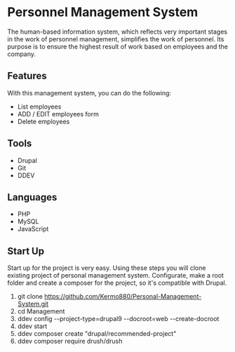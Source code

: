 # Personnel Management System

The human-based information system, which reflects very important stages in the work of personnel management, simplifies the work of personnel. Its purpose is to ensure the highest result of work based on employees and the company.

## Features

With this management system, you can do the following:

- List employees
- ADD / EDIT employees form
- Delete employees

## Tools

- Drupal
- Git
- DDEV

## Languages

- PHP
- MySQL
- JavaScript

## Start Up

Start up for the project is very easy. Using these steps you will clone existing project of personal management system. Configurate, make a root folder and create a composer for the project, so it's compatible with Drupal.

1. git clone https://github.com/Kermo880/Personal-Management-System.git
2. cd Management
3. ddev config --project-type=drupal9 --docroot=web --create-docroot
4. ddev start
5. ddev composer create "drupal/recommended-project"
6. ddev composer require drush/drush